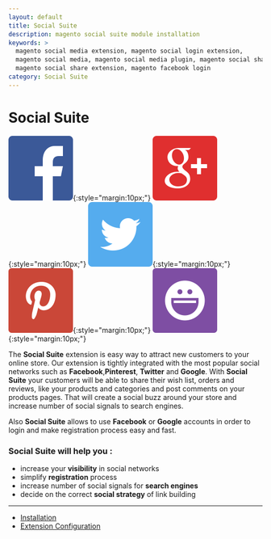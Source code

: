 ```yaml
---
layout: default
title: Social Suite
description: magento social suite module installation
keywords: >
  magento social media extension, magento social login extension,
  magento social media, magento social media plugin, magento social share,
  magento social share extension, magento facebook login
category: Social Suite
---
```


# Social Suite

![Facebook](/images/socialsuite/facebook-ico.png){:style="margin:10px;"}
![GooglePlus](/images/socialsuite/google-plus-ico.png){:style="margin:10px;"}
![Twitter](/images/socialsuite/twitter-ico.png){:style="margin:10px;"}
![Pinterest](/images/socialsuite/pinterest-ico.png){:style="margin:10px;"}
![Yahoo](/images/socialsuite/yahoo-ico.png){:style="margin:10px;"}

The **Social Suite** extension is easy way to attract new customers to your online store.
Our extension is tightly integrated with the most popular social networks such
as **Facebook**,**Pinterest**, **Twitter** and **Google**. With **Social Suite** your customers will
be able to share their wish list, orders and reviews, like your products and
categories and post comments on your products pages. That will create a social
buzz around your store and increase number of social signals to search engines.

Also **Social Suite** allows to use **Facebook** or **Google** accounts in order to login
and make registration process easy and fast.

### Social Suite will help you :

-   increase your **visibility** in social networks
-   simplify **registration** process
-   increase number of social signals for **search engines**
-   decide on the correct **social strategy** of link building

___

- [Installation](installation/)
- [Extension Configuration](extension-configuration/)

